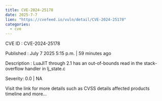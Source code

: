 ```yaml
--- 
title: CVE-2024-25178
date: 2025-7-7
lien: "https://cvefeed.io/vuln/detail/CVE-2024-25178"
categories:
  - cve
---
```


CVE ID : CVE-2024-25178

Published :  July 7
2025
5:15 p.m. | 59 minutes ago

Description : LuaJIT through 2.1 has an out-of-bounds read in the stack-overflow handler in lj_state.c

Severity: 0.0 | NA

Visit the link for more details
such as CVSS details
affected products
timeline
and more...
